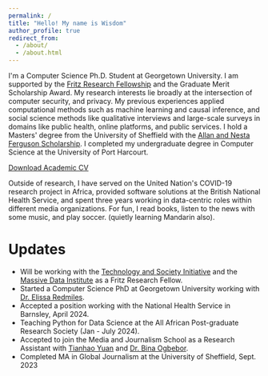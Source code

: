 ```yaml
---
permalink: /
title: "Hello! My name is Wisdom"
author_profile: true
redirect_from: 
  - /about/
  - /about.html
---
```


I'm a Computer Science Ph.D. Student at Georgetown University. I am supported by the [Fritz Research Fellowship](https://techandsociety.georgetown.edu/projects/fritz-family-fellows-program/) and the Graduate Merit Scholarship Award. My research interests lie broadly at the intersection of computer security, and privacy. My previous experiences applied computational methods such as machine learning and causal inference, and social science methods like qualitative interviews and large-scale surveys in domains like public health, online platforms, and public services. I hold a Masters' degree from the University of Sheffield with the [Allan and Nesta Ferguson Scholarship](https://www.sheffield.ac.uk/international/fees-and-funding/scholarships/postgraduate/ferguson). I completed my undergraduate degree in Computer Science at the University of Port Harcourt.

[Download Academic CV](https://drive.google.com/file/d/1BZ97fQaTAqNLp8YUHXfC4tKxV0l9kieQ/view?usp=drive_link)

Outside of research, I have served on the United Nation's COVID-19 research project in Africa, provided software solutions at the British National Health Service, and spent three years working in data-centric roles within different media organizations. For fun, I read books, listen to the news with some music, and play soccer. (quietly learning Mandarin also).

Updates
======
*  Will be working with the [Technology and Society Initiative](https://techandsociety.georgetown.edu/) and the [Massive Data Institute](https://mdi.georgetown.edu/) as a Fritz Research Fellow.
*  Started a Computer Science PhD at Georgetown University working with [Dr. Elissa Redmiles](https://elissaredmiles.com/).
*  Accepted a position working with the National Health Service in Barnsley, April 2024.
*  Teaching Python for Data Science at the All African Post-graduate Research Society (Jan - July 2024).
*  Accepted to join the Media and Journalism School as a Research Assistant with [Tianhao Yuan](https://www.linkedin.com/in/tianhao-yuan-460774283/) and [Dr. Bina Ogbebor](https://www.sheffield.ac.uk/journalism/people/academic/bina-ogbebor).
*  Completed MA in Global Journalism at the University of Sheffield, Sept. 2023
